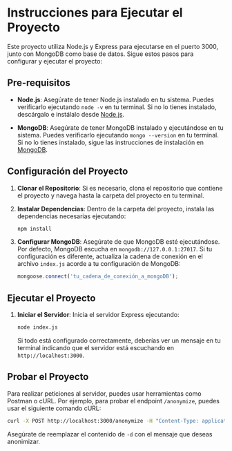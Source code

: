 # Instrucciones para Ejecutar el Proyecto

Este proyecto utiliza Node.js y Express para ejecutarse en el puerto 3000, junto con MongoDB como base de datos. Sigue estos pasos para configurar y ejecutar el proyecto:

## Pre-requisitos

- **Node.js**: Asegúrate de tener Node.js instalado en tu sistema. Puedes verificarlo ejecutando `node -v` en tu terminal. Si no lo tienes instalado, descárgalo e instálalo desde [Node.js](https://nodejs.org/).

- **MongoDB**: Asegúrate de tener MongoDB instalado y ejecutándose en tu sistema. Puedes verificarlo ejecutando `mongo --version` en tu terminal. Si no lo tienes instalado, sigue las instrucciones de instalación en [MongoDB](https://www.mongodb.com/try/download/community).

## Configuración del Proyecto

1. **Clonar el Repositorio**: Si es necesario, clona el repositorio que contiene el proyecto y navega hasta la carpeta del proyecto en tu terminal.

2. **Instalar Dependencias**: Dentro de la carpeta del proyecto, instala las dependencias necesarias ejecutando:
   ```sh
   npm install
   ```

3. **Configurar MongoDB**: Asegúrate de que MongoDB esté ejecutándose. Por defecto, MongoDB escucha en `mongodb://127.0.0.1:27017`. Si tu configuración es diferente, actualiza la cadena de conexión en el archivo `index.js` acorde a tu configuración de MongoDB:
   ```javascript
   mongoose.connect('tu_cadena_de_conexión_a_mongoDB');
   ```

## Ejecutar el Proyecto

1. **Iniciar el Servidor**: Inicia el servidor Express ejecutando:
   ```sh
   node index.js
   ```
   Si todo está configurado correctamente, deberías ver un mensaje en tu terminal indicando que el servidor está escuchando en `http://localhost:3000`.

## Probar el Proyecto

Para realizar peticiones al servidor, puedes usar herramientas como Postman o cURL. Por ejemplo, para probar el endpoint `/anonymize`, puedes usar el siguiente comando cURL:
```sh
curl -X POST http://localhost:3000/anonymize -H "Content-Type: application/json" -d '{"message":"Este es un mensaje de prueba con un nombre Pedro"}'
````

Asegúrate de reemplazar el contenido de `-d` con el mensaje que deseas anonimizar.